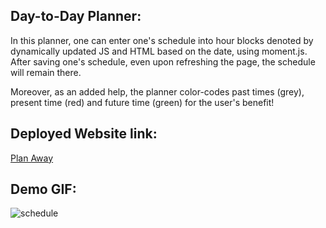 ## Day-to-Day Planner:

In this planner, one can enter one's schedule into hour blocks denoted by dynamically updated JS and HTML based on the date, using moment.js. After saving one's schedule, even upon refreshing the page, the schedule will remain there.

Moreover, as an added help, the planner color-codes past times (grey), present time (red) and future time (green) for the user's benefit!

## Deployed Website link:

[Plan Away](https://jtbataille.github.io/Day-to-Day-Planner/)

## Demo GIF:
![schedule](https://user-images.githubusercontent.com/65187093/88464354-fdab7300-ce87-11ea-92f1-ff7303694ae2.gif)
